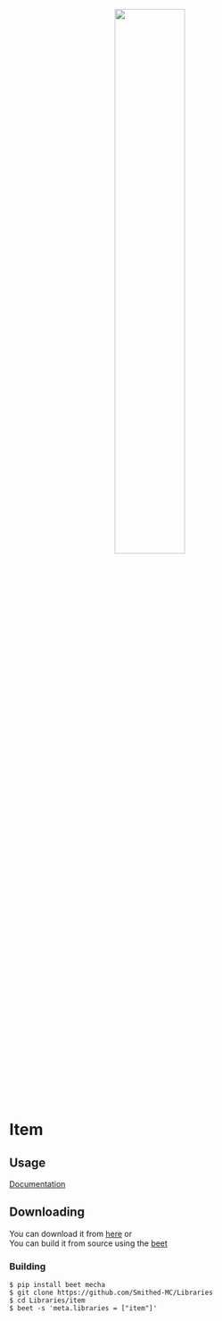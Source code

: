<p align="center">
  <img width='50%' src="https://github.com/TheNuclearNexus/smithed/blob/master/public/official_smithed_library.png?raw=true">
</p>

# Item

## Usage
[Documentation](https://docs.smithed.dev/libraries/item/)
## Downloading
You can download it from [here](https://api.smithed.dev/v2/download?pack=item)
or<br/>
You can build it from source using the [beet](https://github.com/mcbeet/beet)

### Building
```
$ pip install beet mecha
$ git clone https://github.com/Smithed-MC/Libraries
$ cd Libraries/item
$ beet -s 'meta.libraries = ["item"]'
```